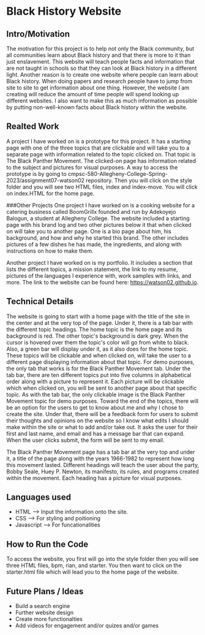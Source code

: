 # Black History Website

## Intro/Motivation

The motivation for this project is to help not only the Black community, but all communities learn about Black history and that there is more to it than just enslavement. This website will teach people facts and information that are not taught in schools so that they can look at Black history in a different light. Another reason is to create one website where people can learn about Black history. When doing papers and research people have to jump from site to site to get information about one thing. However, the website I am creating will reduce the amount of time people will spend looking up different websites. I also want to make this as much information as possible by putting non-well-known facts about Black history within the website.

## Realted Work
A project I have worked on is a prototype for this project. It has a starting page with one of the three topics that are clickable and will take you to a separate page with information related to the topic clicked on. That topic is The Black Panther Movement. The clicked-on page has information related to the subject and pictures for visual purposes. A way to access the prototype is by going to cmpsc-580-Allegheny-College-Spring-2023/assignment07-watson02 repository. Then you will click on the style folder and you will see two HTML files, index and index-move. You will click on index.HTML for the home page.

###Other Projects
One project I have worked on is a cooking website for a catering business called BoomGrillx founded and run by Adekoyejo Balogun, a student at Allegheny College. The website included a starting page with his brand log and two other pictures below it that when clicked on will take you to another page. One is a bio page about him, his background, and how and why he started this brand. The other includes pictures of a few dishes he has made, the ingredients, and along with instructions on how to make them.

Another project I have worked on is my portfolio. It includes a section that lists the different topics, a mission statement, the link to my resume, pictures of the languages I experience with, work samples with links, and more. The link to the website can be found here: https://watson02.github.io.


## Technical Details
The website is going to start with a home page with the title of the site in the center and at the very top of the page. Under it, there is a tab bar with the different topic headings. The home topic is the home page and its background is red. The other topic's background is dark grey. When the cursor is hovered over them the topic's color will go from white to black. Also, a green bar will display under it, as it also does for the home topic. These topics will be clickable and when clicked on, will take the user to a different page displaying information about that topic. For demo purposes, the only tab that works is for the Black Panther Movement tab. Under the tab bar, there are ten different topics put into five columns in alphabetical order along with a picture to represent it. Each picture will be clickable which when clicked on, you will be sent to another page about that specific topic. As with the tab bar, the only clickable image is the Black Panther Movement topic for demo purposes. Toward the end of the topics, there will be an option for the users to get to know about me and why I chose to create the site. Under that, there will be a feedback form for users to submit their thoughts and opinions on the website so I know what edits I should make within the site or what to add and/or take out. It asks the user for their first and last name, and email and has a message bar that can expand. When the user clicks submit, the form will be sent to my email.

The Black Panther Movement page has a tab bar at the very top and under it, a title of the page along with the years 1966-1982 to represent how long this movement lasted. Different headings will teach the user about the party, Bobby Seale, Huey P. Newton, its manifesto, its rules, and programs created within the movement. Each heading has a picture for visual purposes.

## Languages used
- HTML --> Input the information onto the site.
- CSS --> For styling and poitioning
- Javascript --> For funcationalities

## How to Run the Code
To access the website, you first will go into the style folder then you will see three HTML files, bpm, rian, and starter. You then want to click on the starter.html file which will lead you to the home page of the website.

## Future Plans / Ideas
- Build a search engine
- Further website design
- Create more functionalties
- Add videos for engagement and/or quizes and/or games

